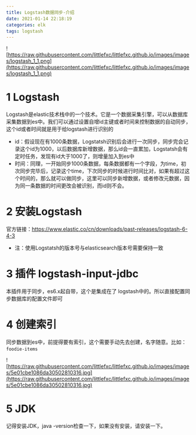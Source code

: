 ```yaml
---
title: Logstash数据同步-介绍
date: 2021-01-14 22:18:19
categories: elk
tags: logstash
---
```


![https://raw.githubusercontent.com/littlefxc/littlefxc.github.io/images/images/logstash_1_1.png](https://raw.githubusercontent.com/littlefxc/littlefxc.github.io/images/images/logstash_1_1.png)

# 1 Logstash

Logstash是elastic技术栈中的一个技术。它是一个数据采集引擎，可以从数据库采集数据到es中。我们可以通过设置自增id主键或者时间来控制数据的自动同步，这个id或者时间就是用于给logstash进行识别的

- id：假设现在有1000条数据，Logstatsh识别后会进行一次同步，同步完会记录这个id为1000，以后数据库新增数据，那么id会一直累加，Logstatsh会有定时任务，发现有id大于1000了，则增量加入到es中
- 时间：同理，一开始同步1000条数据，每条数据都有一个字段，为time，初次同步完毕后，记录这个time，下次同步的时候进行时间比对，如果有超过这个时间的，那么就可以做同步，这里可以同步新增数据，或者修改元数据，因为同一条数据的时间更改会被识别，而id则不会。

# 2 安装Logstash

官方链接：https://www.elastic.co/cn/downloads/past-releases/logstash-6-4-3

- 注：使用Logstatsh的版本号与elasticsearch版本号需要保持一致

# 3 插件 logstash-input-jdbc

本插件用于同步，es6.x起自带，这个是集成在了 logstash中的。所以直接配置同步数据库的配置文件即可

# 4 创建索引

同步数据到es中，前提得要有索引，这个需要手动先去创建，名字随意。比如：`foodie-items`

![https://raw.githubusercontent.com/littlefxc/littlefxc.github.io/images/images/5e01cbe1086da30502810316.jpg](https://raw.githubusercontent.com/littlefxc/littlefxc.github.io/images/images/5e01cbe1086da30502810316.jpg)

# 5 JDK

记得安装JDK，java -version检查一下，如果没有安装，请安装一下。